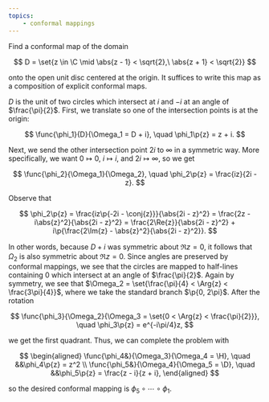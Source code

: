 ```yaml
---
topics:
    - conformal mappings
---
```


<problem>

Find a conformal map of the domain

$$
D = \set{z \in \C \mid \abs{z - 1} < \sqrt{2},\ \abs{z + 1} < \sqrt{2}}
$$

onto the open unit disc centered at the origin. It suffices to write this map as a composition of explicit conformal maps.

</problem>

<solution>

$D$ is the unit of two circles which intersect at $i$ and $-i$ at an angle of $\frac{\pi}{2}$. First, we translate so one of the intersection points is at the origin:

$$
\func{\phi_1}{D}{\Omega_1 = D + i},
\quad \phi_1\p{z} = z + i.
$$

Next, we send the other intersection point $2i$ to $\infty$ in a symmetric way. More specifically, we want $0 \mapsto 0$, $i \mapsto i$, and $2i \mapsto \infty$, so we get

$$
\func{\phi_2}{\Omega_1}{\Omega_2},
\quad \phi_2\p{z} = \frac{iz}{2i - z}.
$$

Observe that

$$
\phi_2\p{z}
    = \frac{iz\p{-2i - \conj{z}}}{\abs{2i - z}^2}
    = \frac{2z - i\abs{z}^2}{\abs{2i - z}^2}
    = \frac{2\Re{z}}{\abs{2i - z}^2} + i\p{\frac{2\Im{z} - \abs{z}^2}{\abs{2i - z}^2}}.
$$

In other words, because $D + i$ was symmetric about $\Re{z} = 0$, it follows that $\Omega_2$ is also symmetric about $\Re{z} = 0$. Since angles are preserved by conformal mappings, we see that the circles are mapped to half-lines containing $0$ which intersect at an angle of $\frac{\pi}{2}$. Again by symmetry, we see that $\Omega_2 = \set{\frac{\pi}{4} < \Arg{z} < \frac{3\pi}{4}}$, where we take the standard branch $\p{0, 2\pi}$. After the rotation

$$
\func{\phi_3}{\Omega_2}{\Omega_3 = \set{0 < \Arg{z} < \frac{\pi}{2}}},
\quad \phi_3\p{z} = e^{-i\pi/4}z,
$$

we get the first quadrant. Thus, we can complete the problem with

$$
\begin{aligned}
    \func{\phi_4&}{\Omega_3}{\Omega_4 = \H},
        \quad &&\phi_4\p{z} = z^2 \\
    \func{\phi_5&}{\Omega_4}{\Omega_5 = \D},
        \quad &&\phi_5\p{z} = \frac{z - i}{z + i},
\end{aligned}
$$

so the desired conformal mapping is $\phi_5 \circ \cdots \circ \phi_1$.

</solution>
